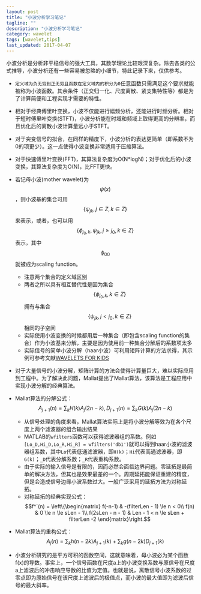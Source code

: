 ```yaml
---
layout: post
title: "小波分析学习笔记"
tagline: ""
description: "小波分析学习笔记"
category: wavelet
tags: [wavelet,tips]
last_updated: 2017-04-07
---
```


小波分析是分析非平稳信号的强大工具，其数学理论比较艰深复杂。除去各类的公式推导，小波分析还有一些容易被忽略的小细节，特此记录下来，仅供参考。

+ `定义域为负无穷到正无穷且函数在定义域内的积分为0`任意函数只需满足这个要求就能被称为小波函数。其余条件（正交归一化、尺度离散、紧支集特性等）都是为了计算简便和工程实现才需要的特性。

+ 相对于经典傅里叶变换，小波不仅能进行幅频分析，还能进行时频分析。相对于短时傅里叶变换(STFT)，小波分析能在时域和频域上取得更高的分辨率，而且优化后的离散小波计算量远小于STFT。

+ 对于突变信号的拟合，在同样的精度下，小波分析的表达更简单（即系数不为0的项更少）。这一点使得小波变换非常适用于压缩算法。

+ 对于快速傅里叶变换(FFT)，其算法复杂度为O(N*logN)；对于优化后的小波变换，其算法复杂度为O(N)，比FFT更快。

+ 若记母小波(mother wavelet)为$$\psi(x)$$，则小波基的集合可用$$\{\psi _{jk}, j \in Z, k \in Z\}$$来表示，或者，也可以用$$\{\phi _{j_0,k}, \psi _{jk}, j \ge j_0, k \in Z\}$$表示，其中$$\phi _00$$就被成为scaling function。

  + 注意两个集合的定义域区别
  + 两者之所以具有相互替代性是因为集合$$\{\phi _{j_0,k}, k \in Z\}$$拥有与集合$$\{ \psi _{jk}, j < j_0, k \in Z\}$$相同的子空间
  + 实际使用小波变换的时候都用后一种集合（即包含scaling function的集合）作为小波基来分解，主要是因为使用前一种集合分解后的系数项太多
  + 实际信号的简单小波分解（haar小波）可利用矩阵计算的方法求得，其示例可参考文献[WAVELETS FOR KIDS]({{site.url}}/assets/WAVELETS_FOR_KIDS.pdf)
  
+ 对于大量信号的小波分解，矩阵计算的方法会使得计算量巨大，难以实际应用到工程中。为了解决此问题，Mallat提出了Mallat算法，该算法是工程应用中实现小波分解的经典算法。

+ Mallat算法的分解公式：$$A_{j+1}(n) = \sum_k H(k)A_j(2n - k), D_{j+1}(n) = \sum_k G(k)A_j(2n - k)$$
  + 从信号处理的角度来看，Mallat算法实际上是将小波分解等效为在各个尺度上两个滤波器的组合输出结果
  + MATLAB的`wfilters`函数可以获得滤波器组的系数。例如`[Lo_D,Hi_D,Lo_R,Hi_R] = wfilters('db1')`就可以得到haar小波的滤波器组系数，其中`Lo`代表低通滤波器，即`H(k)`；`Hi`代表高通滤波器，即`G(k)`；`_D`代表分解系数；`_R`代表重构系数。
  + 由于实际的输入信号是有限的，因而必然会面临边界问题。零延拓是最简单的解决方法，但其也是效果最差的一个。周期延拓能保证重建的精度，但是会造成信号边缘小波系数过大。一般广泛采用的延拓方法为对称延拓。
  + 对称延拓的经典实现公式：$$f^`(n) = \left\{\begin{matrix} f(-n-1) & -(filterLen - 1) \le n < 0\\ f(n) & 0 \le n \le sLen - 1\\ f(2sLen - n - 1) & Len - 1 < n \le sLen + filterLen -2 \end{matrix}\right.$$
  
+ Mallat算法的重构公式：$$A_j(n) = \sum_k h(n - 2k)A_{j+1}(k) + \sum_k g(n - 2k)D_{j+1}(k)$$

+ 小波分析研究的是平方可积的函数空间，这就意味着，母小波必为某个函数f(x)的导数。事实上，一个信号函数在尺度a上的小波变换系数与原信号在尺度a上滤波后的冲击响应导数的比值为定值。也就是说，离散信号小波系数的过零点即为原始信号在该尺度上滤波后的极值点，而小波的最大值即为滤波后信号的最大斜率。

  

  